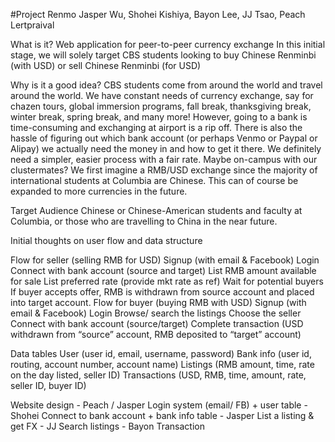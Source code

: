 #Project Renmo
Jasper Wu, Shohei Kishiya, Bayon Lee, JJ Tsao, Peach Lertpraival

What is it?
    Web application for peer-to-peer currency exchange
    In this initial stage, we will solely target CBS students looking to buy Chinese Renminbi (with USD) or sell Chinese Renminbi (for USD)

Why is it a good idea?
CBS students come from around the world and travel around the world. We have constant needs of currency exchange, say for chazen tours, global immersion programs, fall break, thanksgiving break, winter break, spring break, and many more! However, going to a bank is time-consuming and exchanging at airport is a rip off. There is also the hassle of figuring out which bank account (or perhaps Venmo or Paypal or Alipay) we actually need the money in and how to get it there. We definitely need a simpler, easier process with a fair rate. Maybe on-campus with our clustermates? We first imagine a RMB/USD exchange since the majority of international students at Columbia are Chinese. This can of course be expanded to more currencies in the future.

Target Audience
    Chinese or Chinese-American students and faculty at Columbia, or those who are travelling to China in the near future.

Initial thoughts on user flow and data structure

Flow for seller (selling RMB for USD)
    Signup (with email & Facebook)
    Login
    Connect with bank account (source and target)
    List RMB amount available for sale
    List preferred rate (provide mkt rate as ref)
    Wait for potential buyers
    If buyer accepts offer, RMB is withdrawn from source account and placed into target account.
Flow for buyer (buying RMB with USD)
    Signup (with email & Facebook)
    Login
    Browse/ search the listings
    Choose the seller
    Connect with bank account (source/target)
    Complete transaction (USD withdrawn from “source” account, RMB deposited to “target” account)

Data tables
    User (user id, email, username, password)
    Bank info (user id, routing, account number, account name)
    Listings (RMB amount, time, rate on the day listed, seller ID)
    Transactions (USD, RMB, time, amount, rate, seller ID, buyer ID)

Website design - Peach / Jasper
Login system (email/ FB) + user table - Shohei
Connect to bank account + bank info table - Jasper
List a listing & get FX - JJ
Search listings - Bayon
Transaction

